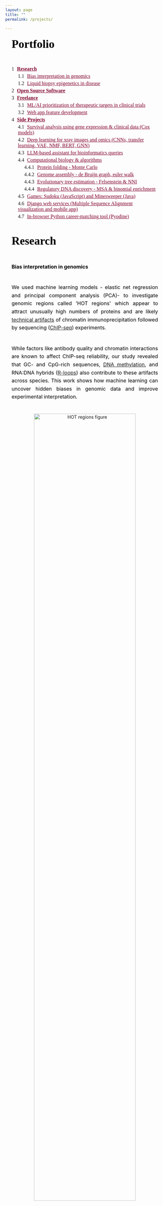 ```yaml
---
layout: page
title: ""
permalink: /projects/

---
```


<style>

h1, .page-title {
  font-family: 'Cormorant Garamond', serif;
    font-size: 36px;
    font-weight: bold;
    color: black;
    text-align: center;
    margin-bottom: 10px;
}
h2 {
  font-family: 'Cormorant Garamond', serif;
    font-size: 36px;
    color: black;
    line-height: 1.6;
    text-align: justify;           /* Justify the text itself */
    max-width: 600px;              /* Restrict paragraph width */
    margin: 0 auto 40px auto;      /* Center the block itself */
    padding: 0 20px;               /* Optional: adds side padding for extra visual balance */
}

.degrees {
  font-family: 'Cormorant Garamond', serif;
    font-size: 16px;
    text-transform: uppercase;
    letter-spacing: 1px;
    text-align: center;
    color: black;
    margin-bottom: 30px;
}

.intro-bio {
  font-family: 'Inter', sans-serif;
    font-size: 16px;
    color: black;
    line-height: 1.6;
    text-align: justify;           /* Justify the text itself */
    max-width: 600px;              /* Restrict paragraph width */
    margin: 0 auto 40px auto;      /* Center the block itself */
    padding: 0 20px;               /* Optional: adds side padding for extra visual balance */
}


.social-icons {
    text-align: center;
    margin: 15px 0 25px 0;
}

.social-icons a {
    display: inline-block;
    font-size: 28px; /* adjust icon size */
    color: #990033;    /* or gray if preferred */
    margin: 0 10px;  /* space between icons */
    text-decoration: none;
}

.social-icons a:hover {
    color: #555555;
}

.mytext {
  font-family: 'Inter', sans-serif;
    font-size: 16px;
    color: black;
    line-height: 1.6;
    text-align: justify;           /* Justify the text itself */
    max-width: 600px;              /* Restrict paragraph width */
    margin: 0 auto 40px auto;      /* Center the block itself */
    padding: 0 20px;               /* Optional: adds side padding for extra visual balance */

}

ol {
  font-family: 'Georgia', serif;
    font-size: 16px;
    
}
.main-content ol {
  font-family: 'Georgia', serif;
  font-size: 16px;
  margin-left: 20px;
}

ol li a {
    color: #80002a; /* your accent color */
    text-decoration: none;
}

ol li a:hover {
    text-decoration: underline;
}
/* Main ToC block */
.toc-wrapper {
    max-width: 600px;
    margin: 0 auto 40px auto;
    padding: 0 20px;
    text-align: left;
}

.toc-list {
    list-style: none;
    counter-reset: item;
    font-family: 'Georgia', serif;
    font-size: 16px;
    padding-left: 0;
}

/* List items and numbering */
.toc-list li {
    display: block;
    margin: 5px 0;
    counter-increment: item;
}

.toc-list li:before {
    content: counters(item, ".") " ";
    margin-right: 5px;
    font-weight: normal;
}

/* Nested list handling */
.toc-list ol {
    counter-reset: item;
    list-style: none;
    padding-left: 20px;
    margin: 5px 0;
}

/* Links inside the ToC */
.toc-list a {
    text-decoration: underline;
    color: #80002a;
}

.toc-list a:hover {
    color: black;
}

.software-block {
  display: flex;
  align-items: center;
  max-width: 600px;
    margin: 0 auto 40px auto;
    padding: 0 20px;
    text-align: left;
}

.software-logo {
  width: 110px;
  height: auto;
  margin-right: 20px;
}

.software-text {
  font-family: 'Cormorant Garamond', serif;
  font-size: 18px;
  color: black;
  line-height: 1.5;
}

.software-text a {
  color: #80002a;
  text-decoration: none;
}

.software-text a:hover {
  text-decoration: underline;
}

.emphasize {
  color: #80002a;  /* subtle burgundy or your brand color */
  font-weight: 500; /* medium weight for softer emphasis */
}
</style>


<!--   -->
<!-- list of chapters -->
<!--   -->


<h2 id="projects">Portfolio</h2>


<div class="toc-wrapper">
<ol class="toc-list">
    <li>
      <strong><a href="#research">Research</a></strong>
      <ol>
        <li><a href="#genomics">Bias interpretation in genomics</a></li>
        <li><a href="#cfDNA">Liquid biopsy epigenetics in disease</a></li>
      </ol>
    </li>
    <li>
      <strong><a href="#opensource">Open Source Software</a></strong>
    </li>
    <li>
      <strong><a href="#freelance">Freelance</a></strong>
      <ol>
        <li><a href="#target">ML/AI prioritization of therapeutic targets in clinical trials</a></li>
        <li><a href="#igv">Web app feature development</a></li>
      </ol>
    </li>
    <li>
      <strong><a href="#sideprojects">Side Projects</a></strong>
      <ol>
        <li><a href="#survival">Survival analysis using gene expression & clinical data (Cox models)</a></li>
        <li><a href="#dlomics">Deep learning for xray images and omics (CNNs, transfer learning, VAE, NMF, BERT, GNN)</a></li>
        <li><a href="#llm">LLM-based assistant for bioinformatics queries</a></li>
        <li><a href="#algorithms">Computational biology & algorithms</a></li>
        <ol>
        <li><a href="#rmc">Protein folding - Monte Carlo</a></li>
        <li><a href="#debrujn">Genome assembly - de Bruijn graph, euler walk</a></li>
        <li><a href="#felnni">Evolutionary tree estimation - Felsenstein & NNI</a></li>
        <li><a href="#binomial">Regulatory DNA discovery - MSA & binomial enrichment</a></li>
        </ol> 
        <li><a href="#games">Games: Sudoku (JavaScript) and Minesweeper (Java)</a></li>
        <li><a href="#django">Django web services (Multiple Sequence Alignment visualization and mobile app)</a></li>
        <li><a href="#pyodine">In-browser Python career-matching tool (Pyodine)</a></li>
      </ol>
    </li>
</ol>
</div>




<!--   -->
<!-- Research -->
<!--   -->

<h2 id="research">Research</h2>



<!-- Bias detection and interpretation in genomics experiment -->
<p class="mytext" id="genomics"><strong>Bias interpretation in genomics</strong></p>

<p class="mytext">
  We used machine learning models - elastic net regression and principal component analysis (PCA)-
  to investigate genomic regions called 'HOT regions' 
  which appear to attract unusually high numbers of proteins and 
  are likely 
  <a href="https://pmc.ncbi.nlm.nih.gov/articles/PMC4538825/" target="_blank">technical artifacts</a>
  of chromatin immunoprecipitation followed by sequencing 
  (<a href="https://www.nature.com/articles/nrg2641" target="_blank">ChIP-seq</a>) experiments.
</p>





<p class="mytext">
  While factors like antibody quality and chromatin interactions are known to affect ChIP-seq reliability, 
  our study revealed that GC- and CpG-rich sequences, 
  <a href="https://www.nature.com/articles/npp2012112" target="_blank">DNA methylation</a>,
   and RNA:DNA hybrids 
  (<a href="https://www.nature.com/articles/s41580-022-00474-x" target="_blank">R-loops</a>)
   also contribute to these artifacts across species. This work shows how machine learning can uncover hidden biases in 
   genomic data and improve experimental interpretation.
</p>


<p class="mytext">

  <figure style="text-align: center; max-width: 700px; margin: 0 auto;">
    <img src="/img/hot.png" alt="HOT regions figure" style="width: 80%; height: 80%;">
  
    <figcaption class="mytext" style="text-align: center; font-family: 'Georgia', serif; font-size: 14px; color: #555; margin-top: 10px;">
      Figure: Unexpected ChIP-seq signals appear in HOT regions even without the target protein (KO ChIP-seq). 
      The barplot shows how often these regions are detected as bound - 
      HOT regions correspond to the top 1% of genomic regions with the highest protein binding signals (99th percentile).


    </figcaption>
  </figure>
</p>

  <p class="mytext">
    <a href="https://doi.org/10.1093/nar/gkv681" target="_blank">
      Publication: Wreczycka K et al, Nucleic Acids Research, 2019
    </a>
  </p>
  


<!-- cfDNA methylation biomarkers in acute coronary syndrome -->
<p class="mytext" id="cfDNA"><strong>Liquid biopsy epigenetics in disease</strong></p>

<p class="mytext"><span style="color:#505050; font-weight:bold;">DNA methylation biomarkers in acute coronary syndrome (blood-derived cfDNA)</span></p>

<p class="mytext">
  We explored circulating cell-free DNA (<a href="https://doi.org/10.1038/s41571-020-00457-x" target="_blank">cfDNA</a>) methylation 
  as a non-invasive biomarker for acute coronary syndrome (ACS),
  based on the principle that damaged tissues release DNA into the bloodstream.
</p>

<p class="mytext">
  Using cfDNA methylation profiles, we differentiated ACS subtypes and identified cell type-specific DNA methylation
  markers to trace the origin of cfDNA. Hundreds of methylation markers linked to cardiovascular conditions and inflammation 
  were identified and validated in an independent cohort, highlighting the potential of cfDNA methylation for ACS diagnosis.
</p>

<p class="mytext">
  <figure style="text-align: center; max-width: 700px; margin: 0 auto;">
    <img src="/img/cfndaacs.png" alt="HOT regions figure" style="width: 30%; height: 30%;">
  
    <figcaption class="mytext" style="text-align: center; font-family: 'Georgia', serif; font-size: 14px; color: #555; margin-top: 10px;">
      Figure: PCA of 254 differentially methylated regions linked to ACS severity using linear models.
    </figcaption>
  </figure>
</p>

<p class="mytext">
  <a href="https://doi.org/10.1093/nargab/lqad061" target="_blank">
  Publication: Rafael R C Cuadrat et al, NAR Genomics and Bioinformatics, 2023
  </a>
</p>




<!-- DNA methylation in neuroblastoma -->
<p class="mytext"><span style="color:#505050; font-weight:bold;">DNA methylation profiling in neuroblastoma (solid tissues and urine-derived cfDNA)</span></p>

<p class="mytext">
  Neuroblastoma is a pediatric cancer ranging from mild to aggressive forms. While genetic changes explain some variability, 
  we showed that DNA methylation plays a key role in its progression. 
  In collaboration with Charité Hospital (Berlin), we analyzed primary tumor tissues and urine cfDNA 
  using bisulfite-seq and RNA-seq, identifying methylation patterns 
  distinguishing high- and low-risk tumors. We also linked MYCN-driven 
  methylation changes to disrupted transcription factor networks, highlighting potential targets for therapies.
</p>

<p class="mytext" style="text-align: center;">
  <img src="/img/neuroblastoma_clustering.png" alt="Neuroblastoma clustering" style="width: 80%; max-width: 600px;">
</p>
<p class="mytext" style="text-align: center; font-size: 14px; color: #555;">
  Figure: Methylation-based clustering of neuroblastoma patients using differentially methylated CpGs.
</p>

<!-- 
<p class="mytext" style="text-align: center;">
  <img src="/img/neuroblastoma_networks.png" alt="Neuroblastoma networks" style="width: 60%; max-width: 500px;">
</p>
<p class="mytext" style="text-align: center; font-size: 14px; color: #555;">
  Figure: (A) Regulatory networks based on motif activity in MYCN-amplified and high-risk tumors. 
  (B) Enriched gene pathways including transcription factors binding to E-box DNA motifs.
</p>
-->




<!--   -->
<!-- Open source software -->
<!--   -->

<h2 id="opensource">Open source software</h2>


<!-- Genomation-->

<div class="software-block mytext">
  <img src="{{ '/img/genomation.png' | relative_url }}" alt="Genomation logo" class="software-logo">
  <div class="software-text">
    <p><em>genomation</em> – a Bioconductor R package designed to simplify genomic feature and interval analysis. It includes functions for reading BED/GFF files as GRanges, summarizing features over regions, creating enrichment plots or heatmaps, and annotating regions with exons, introns, or promoters.</p>
  </div>
</div>


<p class="mytext" style="font-family: 'Cormorant Garamond', serif;">
  <a href="https://github.com/BIMSBbioinfo/genomation" target="_blank">https://github.com/BIMSBbioinfo/genomation</a>,
  developed in the team of Dr. Altuna Akalin at Bioinformatics and Omics Data Science Platform at 
<a href="https://www.mdc-berlin.de/bioinformatics" target="_blank">MDC BIMSB.</a>
</p>



<!-- Pigx -->
<div class="software-block">
    <img src="{{ '/img/pigx.png' | relative_url }}" alt="pigx logo" class="software-logo">

  <div class="software-text">
    <p><em>PiGx</em> – a collection of genomics pipelines implemented using Snakemake, Python, and R. Each pipeline is easily configured with a sample sheet and a simple settings file. PiGx generates comprehensive, interactive HTML reports that summarize key findings from your samples.</p>
  </div>
</div>


<p class="mytext" style="font-family: 'Cormorant Garamond', serif;">
  <a href="https://github.com/BIMSBbioinfo/pigx" target="_blank">
    https://github.com/BIMSBbioinfo/pigx</a>,
  developed in the team of Dr. Altuna Akalin at Bioinformatics and Omics Data Science Platform at 
<a href="https://www.mdc-berlin.de/bioinformatics" target="_blank">MDC BIMSB.</a>
</p>


<!-- Motif activity -->

<div class="software-block">
  <img src="{{ '/img/motifActivity.png' | relative_url }}" alt="motifActivity logo" class="software-logo">


  <div class="software-text">
    <p><em>motifActivity</em> – an R package for identifying key transcription factors (TFs) responsible for changes in gene expression or epigenetic marks across samples. It predicts TF activity profiles using input data from RNA-seq, BS-seq, ChIP-seq, ATAC-seq, and similar methods, combined with a set of DNA motifs.</p>
  </div>
</div>

<p class="mytext" style="font-family: 'Cormorant Garamond', serif;">
  <a href="https://github.com/katwre/motifActivity" target="_blank">
    https://github.com/katwre/motifActivity</a>,
  developed in the team of Dr. Altuna Akalin at Bioinformatics and Omics Data Science Platform at 
<a href="https://www.mdc-berlin.de/bioinformatics" target="_blank">MDC BIMSB.</a>

</p>









<!--   -->
<!-- Freelance -->
<!--   -->

<h2 id="freelance">Freelance</h2>


<!-- Prioritization of therapeutic targets in clinical trials  -->
<p class="mytext" id="target"><strong>Prioritization of therapeutic targets in clinical trials</strong></p>

<p class="mytext"><span style="color:#505050; font-weight:bold;">Visualization and survival analysis of biomarkers</span></p>

<p class="mytext">
We developed interactive visualizations, including oncoprints, to highlight key biomarkers in patients with limited treatment options. These visual summaries help uncover genomic alterations and support identifying new therapeutic targets.
</p>

<p class="mytext">
We focused on patients from clinical trial databases facing poor outcomes or lacking effective therapies. Our statistical analyses, including survival analysis, demonstrate the clinical relevance of nominated targets.
</p>

<p class="mytext" style="text-align:center;">
  <img src="{{ '/img/oncoprint_modified.png' | relative_url }}" style="max-width:65%;">
  <img src="{{ '/img/survival_analysis.png' | relative_url }}" style="max-width:65%;">
</p>

<p class="mytext" style="text-align:center; font-size: 14px; color: #555;">Figure: Example of biomarker visualization and survival analysis.
</p>


<p class="mytext" id="mltarget"><span style="color:#505050; font-weight:bold;">Machine learning/AI for target identification</span></p>

<p class="mytext">
To prioritize therapeutic targets, we applied <a href="https://cseweb.ucsd.edu/~elkan/posonly.pdf" target="_blank">Positive and Unlabeled (PU) learning</a>, ideal for cases where only confirmed targets are known. PU classifiers helped distinguish potential targets using gene expression, mutations, and therapy annotations.
</p>
<p class="mytext" style="text-align:center;">
  <img src="{{ '/img/PUlearning.png' | relative_url }}" style="max-width:100%;">
</p>

<p class="mytext" style="text-align:center; font-size: 14px; color: #555;">
Figure: PU learning principle (figure adapted from <a href="https://techblog.ing.pl/blog/podstawy-positive-unlabeled-learning" target="_blank">a blogpost</a>).
</p>


<p class="mytext">
  Additionally, we utilized autoencoders to uncover hidden patterns and prioritize key molecular features in an unsupervised way.
  </p>
<p class="mytext" style="text-align:center;">
  <img src="{{ 'img/variational-autoencoder.png' | relative_url }}" style="max-width:70%;max-height:90%">
</p>


<p class="mytext" style="text-align:center; font-size: 14px; color: #555;">
Figure: Schematic of a Variational Autoencoder (figure adapted from <a href="https://avandekleut.github.io/vae/" target="_blank">a blogpost</a>).
</p>




<!-- Web app feature development  -->
<p class="mytext" id="igv"><strong>Web app feature development</strong></p>

<p class="mytext">
  I contributed to enhancing the 
  <a href="https://igv.org/app/" target="_blank">IGV web application</a>, 
  an interactive tool for visual exploration of genomic data 
  (<a href="https://github.com/igvteam/igv-webapp" target="_blank">source code</a>).
  Built with JavaScript and Python, this tool allows visualization of both public and in-house datasets.
  </p>
  
  <ul class="mytext" style="list-style-type: disc; margin-left: 110px;">
    <li>Enabled dynamic visualization of new in-house genomic datasets.</li>
    <li>Added highlighting of genomic regions of interest (e.g., genetic variants).</li>
    <li>Developed new display options for RefSeq and GENCODE annotations:
      <ul>
        <li>Collapse/expand all transcript isoforms.</li>
        <li>Extend selected gene isoforms for detailed view.</li>
        <li>Added controls to adjust track widths for optimal display.</li>
      </ul>
    </li>
    <li>Linked visualized tracks to their source databases.</li>
    <li>Implemented command-line tool for automated snapshots of defined genes or regions.</li>
  </ul>
  
  
  <div style="text-align: center;">
      <img src="{{ 'img/igv_original.png' | relative_url }}" style="max-width: 70%; height: auto;">

    <div class="mytext" style="font-size: 14px; color: #555;">
      Figure: Example IGV web app view showing genomic data tracks.
    </div>
  </div>




<!--   -->
<!-- Side projects -->
<!--   -->


<h2 id="sideprojects">Side projects</h2>


<!-- survival  -->
<p class="mytext" id="survival"><strong>Survival analysis using gene expression & clinical data (Cox models)</strong></p>


<p class="mytext">
I developed several survival models to predict the risk of mortality or relapse in newly diagnosed multiple myeloma patients, using baseline clinical and/or gene expression data.The workflow involved RNA-seq preprocessing, unsupervised exploratory analysis (PCA, clustering), and multiple survival modeling strategies - Cox regression, random survival forests, LASSO-based feature selection, and pathway-informed models - evaluated using the C-index.

</p>

<div style="text-align: center;">
  <img src="{{ 'img/survival_classification.png' | relative_url }}" width="550" height="300">
  <p class="mytext" style="text-align: center;font-size: 0.9em; color: #666;">Figure: C-index comparison of multiple survival models.</p>
</div>

<div style="text-align: center;">
  <img src="{{ 'img/surival_probability.png' | relative_url }}" width="300" height="300">
  <p class="mytext" style="text-align: center;font-size: 0.9em; color: #666;">Figure: Kaplan–Meier plot of the best performing model.</p>
</div>

<p class="mytext" style="font-family: 'Cormorant Garamond', serif;">
<a href="https://github.com/katwre/survival_analysis/tree/main/" target="_blank">https://github.com/katwre/survival_analysis/tree/main/</a>
</p>





<!--   -->
<!-- DL in omics  -->
<!--   -->


<p class="mytext" id="dlomics"><strong>Deep learning for xray images and omics (CNNs, transfer learning, VAE, NMF, BERT, GNN)</strong></p>


<!-- cnn  -->
<p class="mytext" id="cnn"><span style="color:#505050; font-weight:bold;">CNNs and transfer learning for image classification tasks based on chest X-rays</span></p>

<p class="mytext">
I applied convolutional neural networks (CNNs) to classify chest X-ray images using both 224×224 and 64×64 pixel inputs, aiming to explore whether lightweight models can retain sufficient diagnostic power for image-based classification tasks. In addition to training a baseline CNN from scratch, I employed transfer learning with pretrained convolutional backbones such as ResNet to evaluate whether pretrained models could further enhance classification performance on chest X-ray images.
</p>

<div style="display: flex; justify-content: center; gap: 20px;">

  <div style="text-align: center;">
    <img src="{{ 'img/xray.jpeg' | relative_url }}" width="200" height="200">
    <p style="font-size: 0.9em; color: #666;">Healthy</p>
  </div>

  <div style="text-align: center;">
    <img src="{{ 'img/xray_pneumonia.jpeg' | relative_url }}" width="200" height="200">
    <p style="font-size: 0.9em; color: #666;">Pneumonia</p>
  </div>

</div>

<p style="text-align: center; font-size: 0.9em; color: #666; margin-top: 10px;">
  Figure: Example X-ray images of a healthy individual and a pneumonia patient.
</p>


<p class="mytext" style="font-family: 'Cormorant Garamond', serif;">
<a href="https://github.com/katwre/ML-projects/blob/main/CNN_and_TransferLearning_Xray/" target="_blank">https://github.com/katwre/ML-projects/blob/main/CNN_and_TransferLearning_Xray/</a>
</p>


<!--  Autoencoder -->
<p class="mytext" id="ae"><span style="color:#505050; font-weight:bold;">Autoencoder for scRNA-seq dimensionality reduction and data imputation</span></p>

<p class="mytext">
I developed a simple autoencoder with a custom loss function for imputing missing values in single-cell RNA-seq data. The approach was inspired by the method proposed by Badsha et al. (https://www.ncbi.nlm.nih.gov/pmc/articles/PMC7144625/).
</p>

<div style="text-align: center;">
  <img src="{{ 'img/ae_imputed.png' | relative_url }}" width="400" height="300">
  <p class="mytext" style="text-align: center;font-size: 0.9em; color: #666;">Figure: Imputed scRNA-seq.</p>
</div>


<div style="text-align: center;">
  <img src="{{ 'img/imputed.png' | relative_url }}" width="400" height="250">
  <p class="mytext" style="text-align: center;font-size: 0.9em; color: #666;">Figure: Model's output and the true gene expression values. Non-imputed data (blue): where the model reconstructed known values. Imputed data (orange): where the model predicted missing (masked) values.</p>
</div>


<p class="mytext" style="font-family: 'Cormorant Garamond', serif;">
<a href="https://github.com/katwre/ML-projects/tree/main/autoencoder_scRNAseq/" target="_blank">https://github.com/katwre/ML-projects/tree/main/autoencoder_scRNAseq/</a>
</p>


<!--  vae_federated -->
<p class="mytext" id="vae_federated"><span style="color:#505050; font-weight:bold;">Variational autoencoder (VAE) to mitigate batch effects in scRNA-seq using federated learning</span></p>


<p class="mytext">
This project explored a scVI model (variational autoencoder for single-cell data) in a federated setting using the Flower framework (Flower.ai) and the SecAgg+ secure aggregation protocol. For comparison, the same model was also trained in a centralized setting.
</p>

<div style="text-align: center;">
  <img src="{{ 'img/Gene_Expression_UMAP_before_correction.png' | relative_url }}" width="600" height="200">
  <p class="mytext" style="text-align: center;font-size: 0.9em; color: #666;">Figure: Baseline Gene Expression UMAP.</p>
</div>

<div style="text-align: center;">
  <img src="{{ 'img/Gene_Expression_UMAP_after_correction_centralized.png' | relative_url }}" width="600" height="200">
  <p class="mytext" style="text-align: center;font-size: 0.9em; color: #666;">Figure: Centralized scVI Model.</p>
</div>

<div style="text-align: center;">
  <img src="{{ 'img/Gene_Expression_UMAP_after_correction_federated.png' | relative_url }}" width="600" height="200">
  <p class="mytext" style="text-align: center;font-size: 0.9em; color: #666;">Figure: Federated scVI Model.</p>
</div>


<p class="mytext" style="font-family: 'Cormorant Garamond', serif;">
<a href="https://github.com/katwre/ML-projects/tree/main/federated_learning_scRNA-seq/" target="_blank">https://github.com/katwre/ML-projects/tree/main/federated_learning_scRNA-seq/</a>
</p>




<!--  deconvolution -->
<p class="mytext" id="deconvolution"><span style="color:#505050; font-weight:bold;">VAE, BERT, semi-supervised NMF and lasso/ridge/elastic net for the cell type deconvolution</span></p>


<p class="mytext">
This project studies cell-free DNA (cfDNA) fragments that circulate in the blood. These fragments originate from many different cell types across the body. When tissues are damaged or diseased, they release more DNA than usual, altering the overall composition of cfDNA in the bloodstream. By identifying which cell types the DNA comes from, we can gain an early view of tissue health and disease signals.

I applied several deconvolution methods to estimate cell type proportions from bulk DNA methylation data. Regression-based approaches (NNLS, Lasso, Ridge, Elastic Net) model methylation profiles as mixtures of reference cell types. In addition, I developed:
<ul class="mytext" style="list-style-type: disc; margin-left: 110px;">
      <li>A variational autoencoder (VAE) that reconstructs CpG profiles while jointly predicting cell type proportions.</li>
      <li>A semi-supervised NMF (ssNMF) that anchors factorization to known reference signatures.</li>
      <li>A lightweight transformer model, treating CpG regions as tokens with embeddings and self-attention to capture genomic dependencies.</li>
</ul>  

<div style="text-align: center;">
  <img src="{{ 'img/deconvlution_bsseq.png' | relative_url }}" width="600" height="200">
  <p class="mytext" style="text-align: center;font-size: 0.9em; color: #666;">Figure: Deconvolution of the DNA methylation signal from blood DNA sequenced using Bisulfite-seq.</p>
</div>
</p>

<p class="mytext" style="font-family: 'Cormorant Garamond', serif;">
<a href="https://github.com/katwre/ML-projects/blob/main/VAE_NMF_Transformer_regression_cfDNA/" target="_blank">https://github.com/katwre/ML-projects/blob/main/VAE_NMF_Transformer_regression_cfDNA/</a>
</p>


<!--  gnnspatial -->
<p class="mytext" id="gnnspatial"><span style="color:#505050; font-weight:bold;">GNN for spatial transcriptomics</span></p>


<p class="mytext">
This project my aim was to demonstrate how GNNs can capture spatially coherent patterns in gene expression and to compare these learned embeddings to traditional PCA and k-means-based clustering.
</p>

<p class="mytext">
Spatial transcriptomics captures gene expression while preserving tissue architecture, enabling the study of cellular organization and microenvironments. However, identifying coherent spatial domains, regions of similar expression patterns and spatial context, remains challenging.


Graph Neural Networks (GNNs) are great for this type of data because they can model both gene expression features and spatial neighborhood relationships. In this project, I implemented a mini Graph Autoencoder (GAE) from scratch in PyTorch to learn unsupervised spatial embeddings of tissue spots from a toy Visium H&E dataset provided by Squidpy (a 10x Genomics Visium H&E mouse brain section (~2,700 spots, ~33k genes)).
</p>

<div style="display: flex; justify-content: center; gap: 20px;">

  <div style="text-align: center;">
    <img src="{{ 'img/gnn_spatial_baseline.png' | relative_url }}" width="300" height="300">
    <p class="mytext" style="font-size: 0.9em; color: #666;">Figure: Baseline PCA + KMeans.</p>
  </div>

  <div style="text-align: center;">
    <img src="{{ 'img/gnn_spatial.png' | relative_url }}" width="300" height="300">
    <p class="mytext" style="font-size: 0.9em; color: #666;">Figure: GNN-based clustering.</p>
  </div>

</div>

<p class="mytext" style="font-family: 'Cormorant Garamond', serif;">
<a href="https://github.com/katwre/ML-projects/tree/main/GNN_spatialomics" target="_blank">https://github.com/katwre/ML-projects/tree/main/GNN_spatialomics/</a>
</p>



<!--  LLM -->
<p class="mytext" id="llm"><strong>LLM-based assistant for bioinformatics queries</strong></p>

<p class="mytext">
This project explored an AI-powered assistant that helps researchers ask questions about biology in plain English and automatically turns them into SPARQL queries against public databases:

<ul class="mytext" style="list-style-type: disc; margin-left: 110px;">
  <li>UniProt - proteins, sequences, and annotations</li>
  <li>OMA - orthologs and evolutionary relationships</li>
  <li>Bgee - gene expression across species</li>
</ul>

</p>


<p class="mytext">
The assistant is powered by LLMs (Mistral, Llama via Groq, Ollama) combined with retrieval-augmented generation (RAG) using Qdrant and FastEmbed. You can interact with the assistant either in the terminal/CLI or through a simple chat web app (Chainlit web UI).

Key goals:
<ul class="mytext" style="list-style-type: disc; margin-left: 110px;">
      <li>Allow researchers to query complex biological knowledge bases witha nice web interface.</li>
      <li>Validate and execute queries automatically.</li>
      <li>Provide results summarized in plain language.</li>
</ul>  
</p>

<div style="text-align: center;">
  <img src="{{ 'img/ChainlitwebUI_1.png' | relative_url }}" width="600" height="400">
  <p class="mytext" style="text-align: center;font-size: 0.9em; color: #666;">Figure: A web UI for prompting an LLM of choice (Mistral, Llama via Groq, Ollama).</p>
</div>


<p class="mytext" style="font-family: 'Cormorant Garamond', serif;">
<a href="https://github.com/katwre/ML-projects/tree/main/llm-biodata/" target="_blank">https://github.com/katwre/ML-projects/tree/main/llm-biodata/</a>
</p>





<!--  -->
<!-- Computational biology & algorithms (Replica Monte Carlo, de Bruijn graph) -->
<!--  -->

<p class="mytext" id="algorithms"><strong>Computational biology & algorithms</strong></p>


<!-- Protein Folding -->
<p class="mytext" id="rmc"><span style="color:#505050; font-weight:bold;">Protein Folding in the HP Model (Replica Monte Carlo)</span></p>

<p class="mytext">
  Implementation of simulated annealing and replica exchange Monte Carlo algorithm for protein folding in the Hydrophobic Polar (HP) model in Python and NumPy. The HP model simplifies protein folding by using hydrophobic (H) and polar (P) amino acids on a square lattice. Metropolis–Hastings algorithm enables sampling protein configurations based on the Boltzmann distribution.
</p>


<div style="text-align: center;">
  <img src="{{ 'img/HPmodel1.png' | relative_url }}" width="300" height="200">
  <p class="mytext" style="text-align: center;font-size: 0.9em; color: #666;">Figure: HP model protein folding schematic in 2D lattice. Filled, black circles represent hydrophobic residues while unfilled circles represent polar residues. The conformation above yields an optimal energy score in the HP model of -2. The two hydrophobic contacts contributing to the score are between residues 4 and 13 and between residues 5 and 12 (<a href="https://doi.org/10.1186/1471-2105-8-342" target="_blank">Thachuk et al. 2007</a>).</p>
</div>


<p class="mytext" style="text-align: center;font-family: 'Cormorant Garamond', serif;">
<a href="https://github.com/katwre/bioinformatics-projects/tree/master/Molecular_Dynamics" target="_blank">https://github.com/katwre/bioinformatics-projects/tree/master/Molecular_Dynamics</a>
</p>



<!-- Genome Assembly -->
<p class="mytext" id="debrujn"><span style="color:#505050; font-weight:bold;">Genome assembly (de Bruijn graph, Eulerian walk)</span></p>

<p class="mytext">
Implementation of de Bruijn graph-based genome assembly with Eulerian walk to reconstruct DNA sequences from k-mers. Includes short-read assembly principles based on publications by <a href="https://doi.org/10.1038/nbt.2023" target="_blank" rel="noopener">Compeau et al. (2011)</a> and <a href="https://doi.org/10.1073/pnas.171285098" target="_blank" rel="noopener">Pevzner et al. (2001)</a>
</p>

<div style="text-align: center;">
  <img src="{{ 'img/deBruijngraph.png' | relative_url }}" style="max-width: 400px; width: 70%;">
  <p class="mytext" style="text-align: center;font-size: 0.9em; color: #666;">Figure: a schematic example of creating a de Bruijn graph from a DNA sequence containing repeats (Compeau et al. 2011).</p>
</div>


<p class="mytext">
My focus was on modern short-read assembly algorithms construct a de Bruijn graph by representing all k-mer prefixes and suffixes as nodes and then drawing edges that represent k-mers having a particular prefix and suffix. For example, the k-mer edge ATG has prefix AT and suffix TG. Finding an Eulerian cycle allows one to reconstruct the genome by forming an alignment in which each successive k-mer (from successive edges) is shifted by one position. This generates the same cyclic genome sequence without performing the computationally expensive task of finding a Hamiltonian cycle (as shown in the figure below).
</p>


<div style="text-align: center;">
  <img src="{{ 'img/Euleriancycle.png' | relative_url }}" style="max-width: 500px; width: 70%;">
  <p class="mytext" style="text-align: center;font-size: 0.9em; color: #666;">Figure: Two strategies for genome assembly: from Hamiltonian cycles to Eulerian cycles (Pevzner et al. 2001). My focus was on the Eulerian cycle (subfigure d).</p>
</div>


<p class="mytext" style="font-family: 'Cormorant Garamond', serif;">
<a href="https://github.com/katwre/bioinformatics-projects/tree/master/genome_assembly" target="_blank">https://github.com/katwre/bioinformatics-projects/tree/master/genome_assembly</a>
</p>

<!-- Evolutionary tree estimation - Felsenstein & NNI -->
<p class="mytext" id="felnni"><span style="color:#505050; font-weight:bold;">Evolutionary tree estimation - Felsenstein & NNI</span></p>

<p class="mytext">
Implementation of the Felsenstein's tree-pruning and the Nearest-Neighbor Interchange (NNI) algorithms. The Felsenstein's tree-pruning is a heuristic algorithm for computing the likelihood of an evolutionary tree from nucleic acid sequence data. It is devoted to searching for an optimal tree structure. NNI is great for rooted binary phylogenetic trees and using Jukes and Cantor substitution model. It is one of the simplest tree-rearrangement methods.
</p>

<div style="text-align: center;">
  <img src="{{ 'img/nni.png' | relative_url }}" style="max-width: 500px; width: 70%;">
  <p class="mytext" style="text-align: center;font-size: 0.9em; color: #666;">Figure: An example of applying an NNI to a subsplit directed acyclic graph (sDAG) <a href="https://almob.biomedcentral.com/articles/10.1186/s13015-025-00273-x" target="_blank">(Jennings-Shaffer et al. 2025)</a>.</p>
</div>

<p class="mytext" style="font-family: 'Cormorant Garamond', serif;">
<a href="https://github.com/katwre/bioinformatics-projects/tree/master/comparative_genomics" target="_blank">https://github.com/katwre/bioinformatics-projects/tree/master/comparative_genomics</a>
</p>


<!-- Regulatory DNA discovery - MSA & binomial enrichment -->
<p class="mytext" id="binomial"><span style="color:#505050; font-weight:bold;">Regulatory DNA discovery - MSA & binomial enrichment</span></p>

<p class="mytext">
Bio Motif Ensembl is a Python tool for discovering potential regulatory DNA regions across related mammalian genomes using Ensembl’s public MySQL databases. It retrieves orthologous gene sequences (e.g., human, mouse, rat), aligns their upstream regions, and detects conserved non-coding segments. These conserved blocks are then analyzed with motif discovery algorithms such as MEME and AlignACE, and tested for statistical overrepresentation using a binomial model. The framework integrates comparative genomics, multiple sequence alignment, and motif enrichment to identify functionally significant regulatory elements.
</p>

<div style="text-align: center;">
  <img src="{{ 'img/overreprmotifs.png' | relative_url }}" style="max-width: 500px; width: 70%;">
  <p class="mytext" style="text-align: center;font-size: 0.9em; color: #666;">Figure: It's a similar concept to the approach published by <a href="https://journals.plos.org/ploscompbiol/article?id=10.1371/journal.pcbi.0020036" target="_blank">MacIsaac et al. 2025</a>.</p>
</div>

<p class="mytext" style="font-family: 'Cormorant Garamond', serif;">
<a href="https://github.com/katwre/bioinformatics-projects/tree/master/bio_motif_ensembl" target="_blank">https://github.com/katwre/bioinformatics-projects/tree/master/bio_motif_ensembl</a>
</p>


<hr>


<!--  -->
<!-- Games  -->
<!--  -->

<p class="mytext" id="games"><strong>Games: Sudoku (JavaScript) and Minesweeper (Java)</strong></p>




<!-- Sudoku -->


<p class="mytext" id="sudoku"><span style="color:#505050; font-weight:bold;">Sudoku</span></p>

<p class="mytext">A simple Sudoku game implemented in JavaScript and JQuery. </p>

<div style="text-align: center;">
  <img src="{{ 'img/sudoku.png' | relative_url }}" width="400" height="300">
</div>
<p class="mytext" style="font-family: 'Cormorant Garamond', serif;">
<a href="https://github.com/katwre/sudoku" target="_blank">https://github.com/katwre/sudoku</a>



<!-- Minesweeper -->

<p class="mytext" id="minesweeper"><span style="color:#505050; font-weight:bold;">Minesweeper</span></p>

<p class="mytext">A classic Minesweeper game implemented in Java using SWING and AWT libraries.</p>

<div style="text-align: center;">
  <img src="{{ 'img/minesweeper.png' | relative_url }}" width="200" height="230">
</div>
<p class="mytext" style="font-family: 'Cormorant Garamond', serif;">
<a href="https://github.com/katwre/Minesweeper" target="_blank">https://github.com/katwre/Minesweeper</a>
</p>

<hr>



<!-- Django Web-Services -->
<p class="mytext" id="django"><strong>Django-Based Web Services</strong></p>
<p class="mytext">
Django-based server for Multiple Sequence Alignment (MSA) visualization - <a href="https://github.com/freesci/MSA-vis-project" target="_blank">https://github.com/freesci/MSA-vis-project</a>

</p>
<p class="mytext">
Mobile application using Django, manifesto app, and localStorage - <a href="https://github.com/katwre/phone_application" target="_blank">https://github.com/katwre/phone_application</a>
</p>

<hr>


<!-- Discover Career Match -->
<p class="mytext" id="pyodine"><strong>Discover Your Career Match (Pyodine)</strong></p>
<p class="mytext">
Interactive tool that matches careers to users based on their personality profile (Big Five personality traits). Runs directly in the browser via Pyodide.
</p>

<div style="text-align: center;">
  <img src="{{ 'img/personalities.png' | relative_url }}" alt="PCA plot of careers based on personality traits" style="max-width: 70%; max-height: 70%; border: 1px solid #ccc; box-shadow: 2px 2px 6px #ddd;">

  <p class="mytext" style="text-align: center;font-size: 0.9em; color: #666;">Figure: PCA plot showing career matches based on personality profile.</p>
</div>
<p class="mytext" style="font-family: 'Cormorant Garamond', serif;">
  <a href="https://github.com/katwre/Personalities" target="_blank">https://github.com/katwre/Personalities</a>
  </p>

